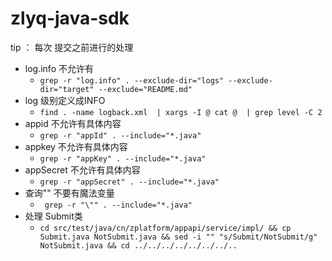 # zlyq-java-sdk


tip ： 每次 提交之前进行的处理
- log.info 不允许有
    -  ``` grep -r "log.info" . --exclude-dir="logs" --exclude-dir="target" --exclude="README.md" ```
- log 级别定义成INFO
    -  ``` find . -name logback.xml  | xargs -I @ cat @  | grep level -C 2  ```
- appid 不允许有具体内容
    -  ``` grep -r "appId" . --include="*.java"  ```
- appkey 不允许有具体内容
    -  ``` grep -r "appKey" . --include="*.java"  ```
- appSecret 不允许有具体内容
    -  ``` grep -r "appSecret" . --include="*.java"  ```
- 查询"" 不要有魔法变量
    -  ```  grep -r "\"" . --include="*.java"  ```
- 处理 Submit类
    - ``` cd src/test/java/cn/zplatform/appapi/service/impl/ && cp Submit.java NotSubmit.java && sed -i "" "s/Submit/NotSubmit/g" NotSubmit.java && cd ../../../../../../../..  ```    